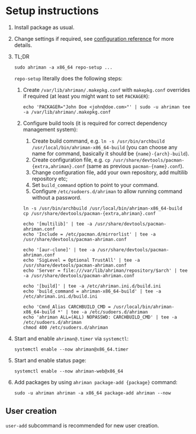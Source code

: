 # Setup instructions

1. Install package as usual.
2. Change settings if required, see [configuration reference](configuration.md) for more details.
3. TL;DR

   ```shell
   sudo ahriman -a x86_64 repo-setup ...
   ```
   
   `repo-setup` literally does the following steps:

   1. Create `/var/lib/ahriman/.makepkg.conf` with `makepkg.conf` overrides if required (at least you might want to set `PACKAGER`):

       ```shell
       echo 'PACKAGER="John Doe <john@doe.com>"' | sudo -u ahriman tee -a /var/lib/ahriman/.makepkg.conf
       ```

   2. Configure build tools (it is required for correct dependency management system):

       1. Create build command, e.g. `ln -s /usr/bin/archbuild /usr/local/bin/ahriman-x86_64-build` (you can choose any name for command, basically it should be `{name}-{arch}-build`).
       2. Create configuration file, e.g. `cp /usr/share/devtools/pacman-{extra,ahriman}.conf` (same as previous `pacman-{name}.conf`).
       3. Change configuration file, add your own repository, add multilib repository etc;
       4. Set `build_command` option to point to your command.
       5. Configure `/etc/sudoers.d/ahriman` to allow running command without a password.

       ```shell
       ln -s /usr/bin/archbuild /usr/local/bin/ahriman-x86_64-build
       cp /usr/share/devtools/pacman-{extra,ahriman}.conf

       echo '[multilib]' | tee -a /usr/share/devtools/pacman-ahriman.conf
       echo 'Include = /etc/pacman.d/mirrorlist' | tee -a /usr/share/devtools/pacman-ahriman.conf

       echo '[aur-clone]' | tee -a /usr/share/devtools/pacman-ahriman.conf
       echo 'SigLevel = Optional TrustAll' | tee -a /usr/share/devtools/pacman-ahriman.conf
       echo 'Server = file:///var/lib/ahriman/repository/$arch' | tee -a /usr/share/devtools/pacman-ahriman.conf

       echo '[build]' | tee -a /etc/ahriman.ini.d/build.ini
       echo 'build_command = ahriman-x86_64-build' | tee -a /etc/ahriman.ini.d/build.ini

       echo 'Cmnd_Alias CARCHBUILD_CMD = /usr/local/bin/ahriman-x86_64-build *' | tee -a /etc/sudoers.d/ahriman
       echo 'ahriman ALL=(ALL) NOPASSWD: CARCHBUILD_CMD' | tee -a /etc/sudoers.d/ahriman
       chmod 400 /etc/sudoers.d/ahriman
       ```

4. Start and enable `ahriman@.timer` via `systemctl`:

    ```shell
    systemctl enable --now ahriman@x86_64.timer
    ```

5. Start and enable status page:

    ```shell
    systemctl enable --now ahriman-web@x86_64
    ```

6. Add packages by using `ahriman package-add {package}` command:

    ```shell
    sudo -u ahriman ahriman -a x86_64 package-add ahriman --now
    ```

## User creation

`user-add` subcommand is recommended for new user creation.